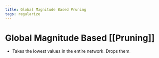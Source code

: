 ```yaml
---
title: Global Magnitude Based Pruning
tags: regularize
---
```


# Global Magnitude Based [[Pruning]]
- Takes the lowest values in the entire network. Drops them.












































